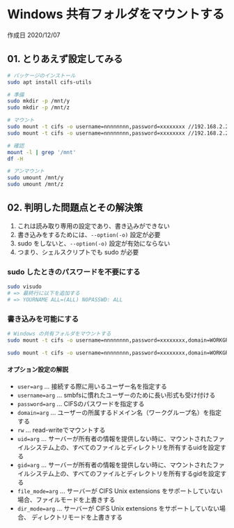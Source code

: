 # Windows 共有フォルダをマウントする

作成日 2020/12/07

## 01. とりあえず設定してみる

```bash
# パッケージのインストール
sudo apt install cifs-utils

# 準備
sudo mkdir -p /mnt/y
sudo mkdir -p /mnt/z

# マウント
sudo mount -t cifs -o username=nnnnnnnn,password=xxxxxxxx //192.168.2.203/data/contents/IT事業/04.商品画像/【全カラー別画像各種サイズマスター】/00.リサイズ前 /mnt/y
sudo mount -t cifs -o username=nnnnnnnn,password=xxxxxxxx //192.168.2.203/data/contents/IT事業/04.商品画像/【全カラー別画像各種サイズマスター】/02.main_kyoyu /mnt/z

# 確認
mount -l | grep '/mnt'
df -H

# アンマウント
sudo umount /mnt/y
sudo umount /mnt/z
```

## 02. 判明した問題点とその解決策

1. これは読み取り専用の設定であり、書き込みができない
1. 書き込みをするためには、`--option(-o)` 設定が必要
1. sudo をしないと、`--option(-o)` 設定が有効にならない
1. つまり、シェルスクリプトでも sudo が必要

### sudo したときのパスワードを不要にする

```bash
sudo visudo
# => 最終行に以下を追加する
# => YOURNAME ALL=(ALL) NOPASSWD: ALL
```

### 書き込みを可能にする

```bash
# Windows の共有フォルダをマウントする
sudo mount -t cifs -o username=nnnnnnnn,password=xxxxxxxx,domain=WORKGROUP,rw,uid=1000,gid=1000,file_mode=0755,dir_mode=0755 //192.168.2.203/data/contents/IT事業/04.商品画像/【全カラー別画像各種サイズマスター】/00.リサイズ前 /mnt/y

sudo mount -t cifs -o username=nnnnnnnn,password=xxxxxxxx,domain=WORKGROUP,rw,uid=1000,gid=1000,file_mode=0755,dir_mode=0755 //192.168.2.203/data/contents/IT事業/04.商品画像/【全カラー別画像各種サイズマスター】/02.main_kyoyu /mnt/z
```

#### オプション設定の解説

- `user=arg` ... 接続する際に用いるユーザー名を指定する
- `username=arg` ... smbfsに慣れたユーザーのために長い形式も受け付ける
- `password=arg` ... CIFSのパスワードを指定する
- `domain=arg` ... ユーザーの所属するドメイン名（ワークグループ名）を指定する
- `rw` ... read-writeでマウントする
- `uid=arg` ... サーバーが所有者の情報を提供しない時に、マウントされたファイルシステム上の、すべてのファイルとディレクトリを所有するuidを設定する
- `gid=arg` ... サーバーが所有者の情報を提供しない時に、マウントされたファイルシステム上の、すべてのファイルとディレクトリを所有するgidを設定する
- `file_mode=arg` ... サーバーが CIFS Unix extensions をサポートしていない場合、ファイルモードを上書きする
- `dir_mode=arg` ... サーバーが CIFS Unix extensions をサポートしていない場合、 ディレクトリモードを上書きする
